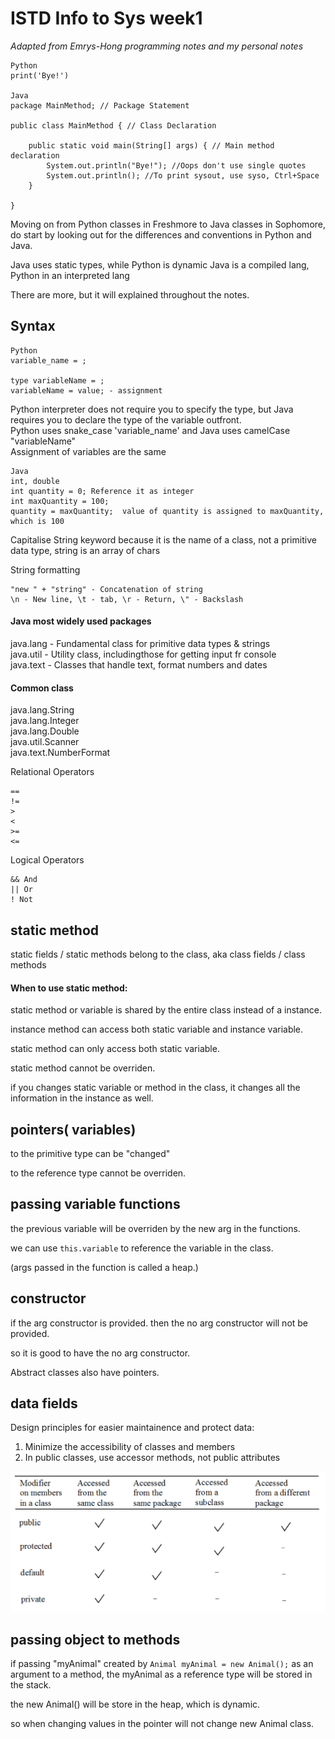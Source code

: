 # ISTD Info to Sys week1
*Adapted from Emrys-Hong programming notes and my personal notes*

```
Python
print('Bye!')

Java
package MainMethod; // Package Statement

public class MainMethod { // Class Declaration
	
	public static void main(String[] args) { // Main method declaration
		System.out.println("Bye!"); //Oops don't use single quotes
		System.out.println(); //To print sysout, use syso, Ctrl+Space
	}

}
```

Moving on from Python classes in Freshmore to Java classes in Sophomore, do start by looking out for the differences and conventions
in Python and Java.

Java uses static types, while Python is dynamic
Java is a compiled lang, Python in an interpreted lang

There are more, but it will explained throughout the notes.

## Syntax
```
Python
variable_name = ;

type variableName = ;
variableName = value; - assignment
```

Python interpreter does not require you to specify the type, but Java requires you to declare the type of the variable outfront.<br>
Python uses snake_case 'variable_name' and Java uses camelCase "variableName"<br>
Assignment of variables are the same

```
Java
int, double
int quantity = 0; Reference it as integer
int maxQuantity = 100;
quantity = maxQuantity;  value of quantity is assigned to maxQuantity, which is 100
```

Capitalise String keyword because it is the name of a class, not a primitive data type, string is an array of chars

String formatting
```
"new " + "string" - Concatenation of string
\n - New line, \t - tab, \r - Return, \" - Backslash
```

#### Java most widely used packages<br>
java.lang - Fundamental class for primitive data types & strings<br>
java.util - Utility class, includingthose for getting input fr console<br>
java.text - Classes that handle text, format numbers and dates<br>

#### Common class<br>
java.lang.String<br>
java.lang.Integer<br>
java.lang.Double<br>
java.util.Scanner<br>
java.text.NumberFormat<br>

Relational Operators
```
==
!=
>
<
>=
<=
```
Logical Operators
```
&& And
|| Or
! Not
```

## static method
static fields / static methods belong to the class, aka class fields / class methods

#### When to use static method:

static method or variable is shared by the entire class instead of a instance.

instance method can access both static variable and instance variable.

static method can only access both static variable.

static method cannot be overriden.

if you changes static variable or method in the class, it changes all the information in the instance as well.

## pointers( variables)
to the primitive type can be "changed"

to the reference type cannot be overriden.

## passing variable functions
the previous variable will be overriden by the new arg in the functions.

we can use ```this.variable``` to reference the variable in the class.

(args passed in the function is called a heap.)

## constructor
if the arg constructor is provided. then the no arg constructor will not be provided.

so it is good to have the no arg constructor.

Abstract classes also have pointers.


## data fields
Design principles for easier maintainence and protect data:
1. Minimize the accessibility of classes and members
2. In public classes, use accessor methods, not public attributes

![visibility modifiers](https://github.com/Emrys-Hong/programming_notes/blob/master/java/Info_to_Sys_notes/VisibilityModifiers.png)

## passing object to methods
if passing "myAnimal" created by ```Animal myAnimal = new Animal();``` as an argument to a method, the myAnimal as a reference type will be stored in the stack.

the new Animal() will be store in the heap, which is dynamic.

so when changing values in the pointer will not change new Animal class.